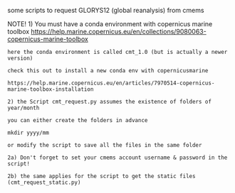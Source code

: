 some scripts to request GLORYS12 (global reanalysis) from cmems

NOTE! 
    1) You must have a conda environment with copernicus marine toolbox
    https://help.marine.copernicus.eu/en/collections/9080063-copernicus-marine-toolbox

    here the conda environment is called cmt_1.0 (but is actually a newer version)

    check this out to install a new conda env with copernicusmarine 

    https://help.marine.copernicus.eu/en/articles/7970514-copernicus-marine-toolbox-installation

    2) the Script cmt_request.py assumes the existence of folders of year/month

    you can either create the folders in advance

    mkdir yyyy/mm 

    or modify the script to save all the files in the same folder

    2a) Don't forget to set your cmems account username & password in the script!

    2b) the same applies for the script to get the static files (cmt_request_static.py)    
